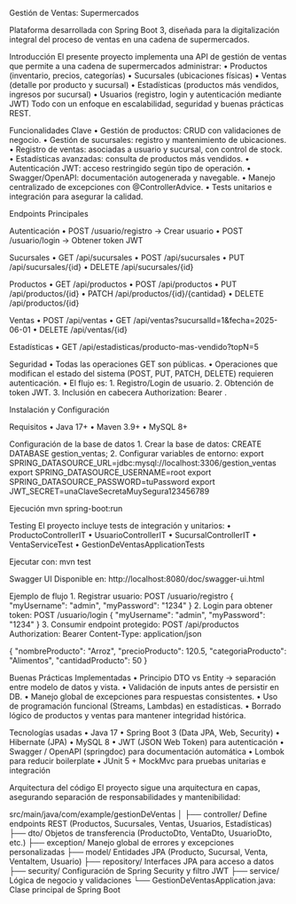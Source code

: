 Gestión de Ventas: Supermercados

Plataforma desarrollada con Spring Boot 3, diseñada para la digitalización integral del proceso de ventas en una cadena de supermercados.

Introducción
El presente proyecto implementa una API de gestión de ventas que permite a una cadena de supermercados administrar:
    • Productos (inventario, precios, categorías)
    • Sucursales (ubicaciones físicas)
    • Ventas (detalle por producto y sucursal)
    • Estadísticas (productos más vendidos, ingresos por sucursal)
    • Usuarios (registro, login y autenticación mediante JWT)
Todo con un enfoque en escalabilidad, seguridad y buenas prácticas REST.

Funcionalidades Clave
    • Gestión de productos: CRUD con validaciones de negocio.
    • Gestión de sucursales: registro y mantenimiento de ubicaciones.
    • Registro de ventas: asociadas a usuario y sucursal, con control de stock.
    • Estadísticas avanzadas: consulta de productos más vendidos.
    • Autenticación JWT: acceso restringido según tipo de operación.
    • Swagger/OpenAPI: documentación autogenerada y navegable.
    • Manejo centralizado de excepciones con @ControllerAdvice.
    • Tests unitarios e integración para asegurar la calidad.


Endpoints Principales

Autenticación
    • POST /usuario/registro → Crear usuario
    • POST /usuario/login → Obtener token JWT

Sucursales
    • GET /api/sucursales
    • POST /api/sucursales
    • PUT /api/sucursales/{id}
    • DELETE /api/sucursales/{id}

Productos
    • GET /api/productos
    • POST /api/productos
    • PUT /api/productos/{id}
    • PATCH /api/productos/{id}/{cantidad}
    • DELETE /api/productos/{id}

Ventas
    • POST /api/ventas
    • GET /api/ventas?sucursalId=1&fecha=2025-06-01
    • DELETE /api/ventas/{id}

Estadísticas
    • GET /api/estadisticas/producto-mas-vendido?topN=5

Seguridad
    • Todas las operaciones GET son públicas.
    • Operaciones que modifican el estado del sistema (POST, PUT, PATCH, DELETE) requieren autenticación.
    • El flujo es:
        1. Registro/Login de usuario.
        2. Obtención de token JWT.
        3. Inclusión en cabecera Authorization: Bearer <token>.


Instalación y Configuración

Requisitos
    • Java 17+
    • Maven 3.9+
    • MySQL 8+

Configuración de la base de datos
    1. Crear la base de datos:
       CREATE DATABASE gestion_ventas;
    2. Configurar variables de entorno:
       export SPRING_DATASOURCE_URL=jdbc:mysql://localhost:3306/gestion_ventas
       export SPRING_DATASOURCE_USERNAME=root
       export SPRING_DATASOURCE_PASSWORD=tuPassword
       export JWT_SECRET=unaClaveSecretaMuySegura123456789

Ejecución
mvn spring-boot:run

Testing
El proyecto incluye tests de integración y unitarios:
    • ProductoControllerIT
    • UsuarioControllerIT
    • SucursalControllerIT
    • VentaServiceTest
    • GestionDeVentasApplicationTests

Ejecutar con:
mvn test

Swagger UI
Disponible en:
http://localhost:8080/doc/swagger-ui.html

Ejemplo de flujo
    1. Registrar usuario:
POST /usuario/registro
{
  "myUsername": "admin",
  "myPassword": "1234"
}
    2. Login para obtener token:
POST /usuario/login
{
  "myUsername": "admin",
  "myPassword": "1234"
}
    3. Consumir endpoint protegido:
POST /api/productos
Authorization: Bearer <token>
Content-Type: application/json

{
  "nombreProducto": "Arroz",
  "precioProducto": 120.5,
  "categoriaProducto": "Alimentos",
  "cantidadProducto": 50
}


Buenas Prácticas Implementadas
    • Principio DTO vs Entity → separación entre modelo de datos y vista.
    • Validación de inputs antes de persistir en DB.
    • Manejo global de excepciones para respuestas consistentes.
    • Uso de programación funcional (Streams, Lambdas) en estadísticas.
    • Borrado lógico de productos y ventas para mantener integridad histórica.


Tecnologías usadas
    • Java 17
    • Spring Boot 3 (Data JPA, Web, Security)
    • Hibernate (JPA)
    • MySQL 8
    • JWT (JSON Web Token) para autenticación
    • Swagger / OpenAPI (springdoc) para documentación automática
    • Lombok para reducir boilerplate
    • JUnit 5 + MockMvc para pruebas unitarias e integración


Arquitectura del código
El proyecto sigue una arquitectura en capas, asegurando separación de responsabilidades y mantenibilidad:

src/main/java/com/example/gestionDeVentas
│
├── controller/	   Define endpoints REST (Productos, Sucursales, Ventas, Usuarios, Estadísticas)
├── dto/ 		   Objetos de transferencia (ProductoDto, VentaDto, UsuarioDto, etc.)
├── exception/       Manejo global de errores y excepciones personalizadas
├── model/           Entidades JPA (Producto, Sucursal, Venta, VentaItem, Usuario)
├── repository/      Interfaces JPA para acceso a datos
├── security/        Configuración de Spring Security y filtro JWT
├── service/         Lógica de negocio y validaciones
└── GestionDeVentasApplication.java: Clase principal de Spring Boot
